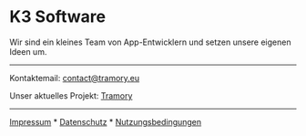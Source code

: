 # K3 Software

Wir sind ein kleines Team von App-Entwicklern und setzen unsere eigenen Ideen um.

---
Kontaktemail: contact@tramory.eu

Unser aktuelles Projekt: [Tramory](https://k3-software.github.io/tramory.github.io/)

---
[Impressum](Impressum.md) * 
[Datenschutz](Datenschutz.md) * 
[Nutzungsbedingungen](Nutzungsbedingungen.md)
